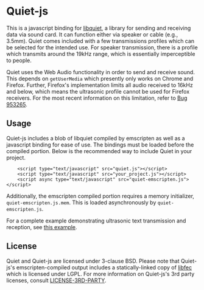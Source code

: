 Quiet-js
===========
This is a javascript binding for [libquiet](https://github.com/brian-armstrong/quiet), a library for sending and receiving data via sound card. It can function either via speaker or cable (e.g., 3.5mm). Quiet comes included with a few transmissions profiles which can be selected for the intended use. For speaker transmission, there is a profile which transmits around the 19kHz range, which is essentially imperceptible to people.

Quiet uses the Web Audio functionality in order to send and receive sound. This depends on `getUserMedia` which presently only works on Chrome and Firefox. Further, Firefox's implementation limits all audio received to 16kHz and below, which means the ultrasonic profile cannot be used for Firefox receivers. For the most recent information on this limitation, refer to [Bug 953265](https://bugzilla.mozilla.org/show_bug.cgi?id=953265).

Usage
--------
Quiet-js includes a blob of libquiet compiled by emscripten as well as a javascript binding for ease of use. The bindings must be loaded before the compiled portion. Below is the recommended way to include Quiet in your project.

```
    <script type="text/javascript" src="quiet.js"></script>
    <script type="text/javascript" src="your_project.js"></script>
    <script async type="text/javascript" src="quiet-emscripten.js"></script>
```

Additionally, the emscripten compiled portion requires a memory initializer, `quiet-emscripten.js.mem`. This is loaded asynchronously by `quiet-emscripten.js`.

For a complete example demonstrating ultrasonic text transmission and reception, see [this example](https://github.com/brian-armstrong/quiet-js/tree/master/examples/text).


License
--------
Quiet and Quiet-js are licensed under 3-clause BSD. Please note that Quiet-js's emscripten-compiled output includes a statically-linked copy of [libfec](http://www.ka9q.net/code/fec/) which is licensed under LGPL. For more information on Quiet-js's 3rd party licenses, consult [LICENSE-3RD-PARTY](https://github.com/brian-armstrong/quiet-js/blob/master/LICENSE-3RD-PARTY.txt).
